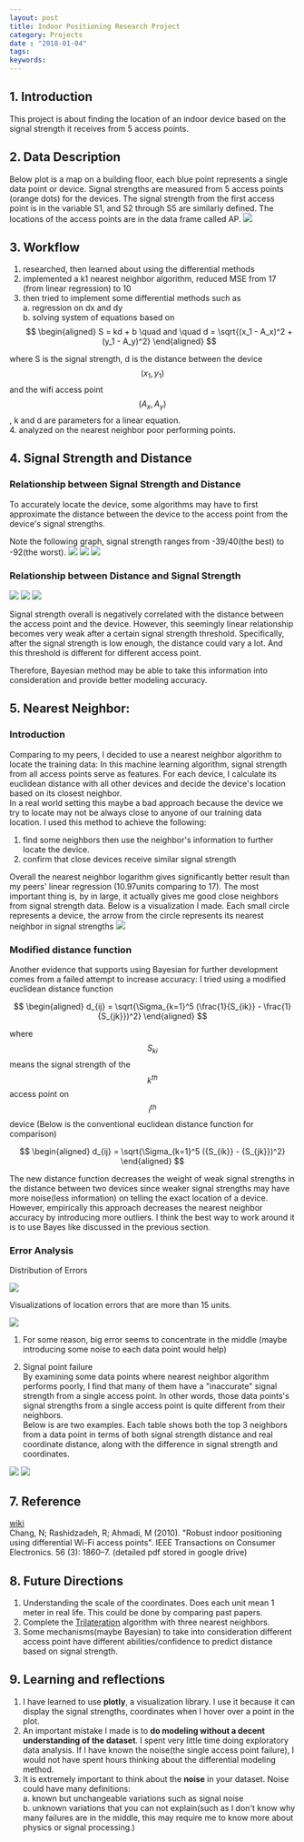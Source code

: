 ```yaml
---
layout: post
title: Indoor Positioning Research Project
category: Projects
date : "2018-01-04"
tags: 
keywords: 
---
```

## 1. Introduction 
This project is about finding the location of an indoor device based on the signal strength it receives from 5 access points. 

## 2. Data Description
Below plot is a map on a building floor, each blue point represents a single data point or device. Signal strengths are measured from 5 access points (orange dots) for the devices. The signal strength from the first access point is in the variable S1, and S2 through S5 are similarly defined. The locations of the access points are in the data frame called AP.
<img src="https://i.fluffy.cc/jqWMgq1JhTlQzwFn4S1pphDjKRbBXpcj.png">

## 3. Workflow
1. researched, then learned about using the differential methods 
2. implemented a k1 nearest neighbor algorithm, reduced MSE from 17 (from linear regression) to 10
3. then tried to implement some differential methods such as  
a. regression on dx and dy  
b. solving system of equations based on
$$
\begin{aligned}
S = kd + b \quad and \quad d = \sqrt{(x_1  - A_x)^2 + (y_1 - A_y)^2}
\end{aligned}
$$ 

where S is the signal strength, d is the distance between the device $$(x_1, y_1)$$ and the wifi access point $$(A_x, A_y)$$, k and d are parameters for a linear equation.  
4. analyzed on the nearest neighbor poor performing points. 

## 4. Signal Strength and Distance

### Relationship between Signal Strength and Distance 
To accurately locate the device, some algorithms may have to first approximate the distance between the device to the access point from the device's signal strengths.  

Note the following graph, signal strength ranges from -39/40(the best) to -92(the worst). 
<img src="https://i.fluffy.cc/3bqqNgxJqxSh3t0K7rtSPRGJFlKwGRCf.png">
<img src="https://i.fluffy.cc/2kVjf59RgwL5f7RbMnQ2w0dW1nN0b8qx.png">
<img src="https://i.fluffy.cc/9rgcw83CssslnNcdDt9fGtqgM6vdfRCq.png">

### Relationship between Distance and Signal Strength 
<img src="https://i.fluffy.cc/4HmTB41lzlXDGRZM5kbFqN6T5cg2zVbV.png">
<img src="https://i.fluffy.cc/btJnzwsSq1lz3f0BfWmjHc9ndHWTjvrk.png">
<img src="https://i.fluffy.cc/6ccbpKFkfdWKvXdVV8d2wzcVVNBpSM73.png">

Signal strength overall is negatively correlated with the distance between the access point and the device.  However, this seemingly linear relationship becomes very weak after a certain signal strength threshold. Specifically, after the signal strength is low enough, the distance could vary a lot.  And this threshold is different for different access point.  

Therefore, Bayesian method may be able to take this information into consideration and provide better modeling accuracy. 

## 5. Nearest Neighbor: 
### Introduction
Comparing to my peers, I decided to use a nearest neighbor algorithm to locate the training data: In this machine learning algorithm, signal strength from all access points serve as features. For each device, I calculate its euclidean distance with all other devices and decide the device's location based on its closest neighbor.  
In a real world setting this maybe a bad approach because the device we try to locate may not be always close to anyone of our training data location. I used this method to achieve the following:  
1. find some neighbors then use the neighbor's information to further locate the device.
2. confirm that close devices receive similar signal strength 

Overall the nearest neighbor logarithm gives significantly better result than my peers' linear regression (10.97units comparing to 17). The most important thing is, by in large, it actually gives me good close neighbors from signal strength data. Below is a visualization I made. Each small circle represents a device, the arrow from the circle represents its nearest neighbor in signal strengths
<img src="https://www.ocf.berkeley.edu/~shichenh/images/indoor_positioning/nearest_neighbor.png">

### Modified distance function
Another evidence that supports using Bayesian for further development comes from a failed attempt to increase accuracy: I tried using a modified euclidean distance function 

$$  
\begin{aligned}
d_{ij} = \sqrt{\Sigma_{k=1}^5 (\frac{1}{S_{ik}} - \frac{1}{S_{jk}})^2}
\end{aligned}
$$  

where $$S_{ki}$$ means the signal strength of the $$k^{th}$$ access point on $$i^{th}$$ device 
(Below is the conventional euclidean distance function for comparison)

$$
\begin{aligned}
d_{ij} = \sqrt{\Sigma_{k=1}^5 ({S_{ik}} - {S_{jk}})^2}
\end{aligned}
$$

The new distance function decreases the weight of weak signal strengths in the distance between two devices since weaker signal strengths may have more noise(less information) on telling the exact location of a device. However, empirically this approach decreases the nearest neighbor accuracy by introducing more outliers. I think the best way to work around it is to use Bayes like discussed in the previous section. 


### Error Analysis 

Distribution of Errors

<img src="https://www.ocf.berkeley.edu/~shichenh/images/indoor_positioning/neighbor_error_distros.png">

Visualizations of location errors that are more than 15 units. 

<img src="https://www.ocf.berkeley.edu/~shichenh/images/indoor_positioning/horribel_neighbor.png">

1. For some reason, big error seems to concentrate in the middle 
(maybe introducing some noise to each data point would help) 

2. Signal point failure  
By examining some data points where nearest neighbor algorithm performs poorly, I find that many of them have a "inaccurate" signal strength from a single access point. In other words, those data points's signal strengths from a single access point is quite different from their neighbors.   
Below is are two examples. Each table shows both the top 3 neighbors from a data point in terms of both signal strength distance and real coordinate distance, along with the difference in signal strength and coordinates. 
<img src="https://www.ocf.berkeley.edu/~shichenh/images/indoor_positioning/signal_failure1.png">
<img src="https://www.ocf.berkeley.edu/~shichenh/images/indoor_positioning/signal_failure3.png">

## 7. Reference 
[wiki](https://en.wikipedia.org/wiki/Indoor_positioning_system)  
Chang, N; Rashidzadeh, R; Ahmadi, M (2010). "Robust indoor positioning using differential Wi-Fi access points". IEEE Transactions on Consumer Electronics. 56 (3): 1860–7. 
(detailed pdf stored in google drive)

## 8. Future Directions
1. Understanding the scale of the coordinates. Does each unit mean 1 meter in real life. This could be done by comparing past papers. 
2. Complete the [Trilateration](https://en.wikipedia.org/wiki/Trilateration) algorithm with three nearest neighbors.
3. Some mechanisms(maybe Bayesian) to take into consideration different access point have different abilities/confidence to predict distance based on signal strength. 

## 9. Learning and reflections 
1. I have learned to use <b>plotly</b>, a visualization library. I use it because it can display the signal strengths, coordinates when I hover over a point in the plot. 
2. An important mistake I made is to <b>do modeling without a decent understanding of the dataset</b>. I spent very little time doing exploratory data analysis. If I have known the noise(the single access point failure), I would not have spent hours thinking about the differential modeling method. 
3. It is extremely important to think about the <b>noise</b> in your dataset. Noise could have many definitions:   
  a. known but unchangeable variations such as signal noise   
  b. unknown variations that you can not explain(such as I don't know why many failures are in the middle, this may require me to know more about physics or signal processing.)
